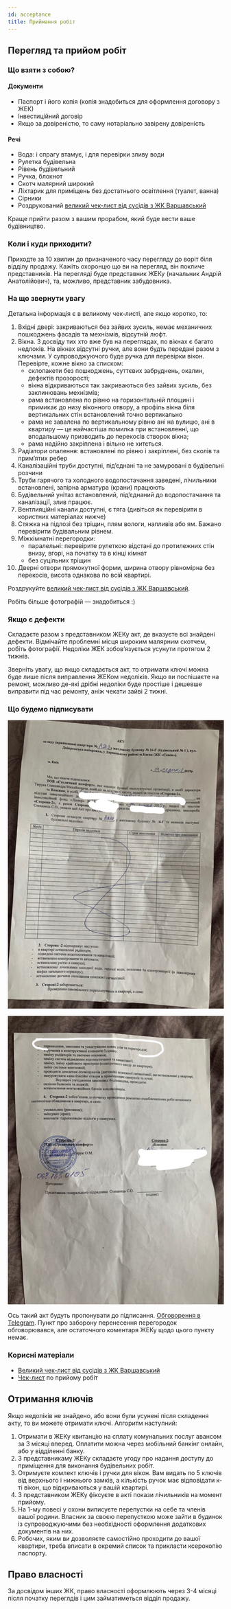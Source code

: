```yaml
---
id: acceptance
title: Приймання робіт
---
```


## Перегляд та прийом робіт

### Що взяти з собою?

#### Документи

- Паспорт і його копія (копія знадобиться для оформлення договору з ЖЕК)
- Інвестиційний договір
- Якщо за довіреністю, то саму нотаріально завірену довіреність

#### Речі

- Вода: і спрагу втамує, і для перевірки зливу води
- Рулетка будівельна
- Рівень будівельний
- Ручка, блокнот
- Скотч малярний широкий
- Ліхтарик для приміщень без достатнього освітлення (туалет, ванна)
- Сірники
- Роздрукований [великий чек-лист від сусідів з ЖК Варшавський](/wiki/acceptance/Checklist_varsh.pdf)

Краще прийти разом з вашим прорабом, який буде вести ваше будівництво.

### Коли і куди приходити?

Приходте за 10 хвилин до призначеного часу перегляду до воріт біля відділу продажу.
Кажіть охоронцю що ви на перегляд, він покличе представників.
На перегляді буде представник ЖЕКу (начальник Андрій Анатолійович), та, можливо, представник забудовника.

### На що звернути увагу

Детальна інформація є в великому чек-листі, але якщо коротко, то:

1. Вхідні двері: закриваються без зайвих зусиль, немає механичних пошкоджень фасадів та мехнізмів, відсутній люфт.
2. Вікна. З досвіду тих хто вже був на переглядах, по вікнах є багато недлоків. На вікнах відсутні ручки, але вони будть
передані разом з ключами. У супроводжуючого буде ручка для перевірки вікон. Перевірте, кожне вікно за списком:
     - склопакети без пошкоджень, суттєвих забруднень, окалин, дефектів прозорості;
     - вікна відкриваються так закриваються без зайвих зусиль, без заклинювань мехнізмів;
     - рама встановлена по рівню на горизонтальній площині і примикає до низу віконного отвору, а профіль вікна біля вертикальних
       стін встановлений точно вертикально
     - рама не завалена по вертикальному рівню ані на вулицю, ані в квартиру — це найчастіша помилка при встановленні,
       що вподальшому призводить до перекосів створок вікна;
     - рама надійно закріплена і вільно не хитється.
3. Радіатори опалення: встановлені по рівню і закріплені, без сколів та прим’ятих ребер
4. Каналізаційні труби доступні, під’єднані та не замуровані в будівельні розчини
5. Труби гарячого та холодного водопостачання заведені, лічильники встановлені, запірна арматура (крани) працюють
6. Будівельний унітаз встановлений, під’єднаний до водопостачання та каналізації, злив працює.
7. Вентлияційні канали доступні, є тяга (дивіться як перевірити в користних матеріалах нижче)
8. Стяжка на підлозі без тріщин, плям вологи, напливів або ям. Бажано перевірити будівальним рівнем.
9. Міжкімнатні перегородки:
     - паралельні: перевірите рулеткою відстані до протилежних стін внизу, вгорі, на початку та в кінці кімнат
     - без суцільних тріщин
10. Дверні отвори прямокутної форми, ширина отвору рівномірна без перекосів, висота однакова по всій квартирі.

Роздрукуйте [великий чек-лист від сусідів з ЖК Варшавський](/wiki/acceptance/Checklist_varsh.pdf).

Робіть більше фотографій — знадобиться :)

### Якщо є дефекти

Складаєте разом з представником ЖЕКу акт, де вказуєте всі знайдені дефекти. Відмічайте проблемні місця
широким малярним скотчем, робіть фотографії. Недоліки ЖЕК зобов’язується усунути протягом 2 тижнів.

Зверніть увагу, що якщо складається акт, то отримати ключі можна буде лише після виправлення ЖЕКом недоліків.
Якщо ви поспішаєте на ремонт, можливо де-які дрібні недоліки буде простіше і дешевше виправити під час ремонту, аніж чекати
зайві 2 тижні.

### Що будемо підписувати

![](/wiki/acceptance/2019-08-2300.05.54.jpg)

![](/wiki/acceptance/2019-08-2300.06.02.jpg)

Ось такий акт будуть пропонувати до підписання. [Обговорення в Telegram](https://t.me/Seven_chat/23679).
Пункт про заборону перенесення перегородок обговорювався, але остаточного коментаря ЖЕКу щодо цього пункту немає.

### Корисні матеріали

- [Великий чек-лист від сусідів з ЖК Варшавський](/wiki/acceptance/Checklist_varsh.pdf)
- [Чек-лист](https://t.me/Seven_news1/115) по прийому робіт

## Отримання ключів

Якщо недоліків не знайдено, або вони були усунені після складення акту,
то ви можете отримати ключі. Алгоритм наступний:

1. Отримати в ЖЕКу квитанцію на сплату комунальних послуг авансом за 3
   місяці вперед. Оплатити можна через мобільний банкінг онлайн, або у
   відділенні банку.
2. З представникаму ЖЕКу складаєте угоду про надання доступу до
   приміщення для виконання будівельних робіт.
3. Отримуєте комлект ключів і ручки для вікон. Вам видать по 5 ключів
   від верхнього і нижнього замків, а кількість ручок має відповідати
   к-ті вікон, що відкриваються у вашій квартирі. 
4. З представником ЖЕКу фіксуєте в акті покази лічильників на момент
   прийому.
5. На 1-му повесі у охони виписуєте перепустки на себе та членів вашої
   родини. Власник за своєю перепусткою може зайти в будинок із
   супроводжуючими без необхідності оформлення додаткових документів на
   них.
6. Робочих, яким ви дозволяєте самостійно проходити до вашої квартири,
   треба вписати в окремий список та прикласти ксерокопію паспорту.

## Право власності

За досвідом інших ЖК, право власності оформлюють через 3-4 місяці після початку переглдів і цим займатиметься відділ продажу.

